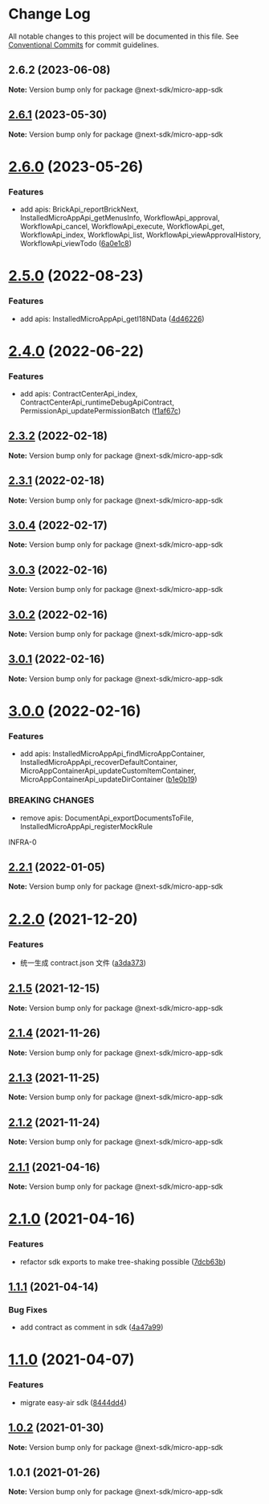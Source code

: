 # Change Log

All notable changes to this project will be documented in this file.
See [Conventional Commits](https://conventionalcommits.org) for commit guidelines.

## 2.6.2 (2023-06-08)

**Note:** Version bump only for package @next-sdk/micro-app-sdk

## [2.6.1](https://github.com/easyops-cn/next-providers/compare/@next-sdk/micro-app-sdk@2.6.0...@next-sdk/micro-app-sdk@2.6.1) (2023-05-30)

**Note:** Version bump only for package @next-sdk/micro-app-sdk

# [2.6.0](https://github.com/easyops-cn/next-providers/compare/@next-sdk/micro-app-sdk@2.5.0...@next-sdk/micro-app-sdk@2.6.0) (2023-05-26)

### Features

- add apis: BrickApi_reportBrickNext, InstalledMicroAppApi_getMenusInfo, WorkflowApi_approval, WorkflowApi_cancel, WorkflowApi_execute, WorkflowApi_get, WorkflowApi_index, WorkflowApi_list, WorkflowApi_viewApprovalHistory, WorkflowApi_viewTodo ([6a0e1c8](https://github.com/easyops-cn/next-providers/commit/6a0e1c853a6d756e0a868d52f8d1d7310f325d33))

# [2.5.0](https://github.com/easyops-cn/next-providers/compare/@next-sdk/micro-app-sdk@2.4.0...@next-sdk/micro-app-sdk@2.5.0) (2022-08-23)

### Features

- add apis: InstalledMicroAppApi_getI18NData ([4d46226](https://github.com/easyops-cn/next-providers/commit/4d46226c748f2c72a0ce3bc5c3a2ff95bfa816fb))

# [2.4.0](https://github.com/easyops-cn/next-providers/compare/@next-sdk/micro-app-sdk@2.3.2...@next-sdk/micro-app-sdk@2.4.0) (2022-06-22)

### Features

- add apis: ContractCenterApi_index, ContractCenterApi_runtimeDebugApiContract, PermissionApi_updatePermissionBatch ([f1af67c](https://github.com/easyops-cn/next-providers/commit/f1af67c907fccceb50a4fd92e35fe14e7443ac5a))

## [2.3.2](https://github.com/easyops-cn/next-providers/compare/@next-sdk/micro-app-sdk@2.3.1...@next-sdk/micro-app-sdk@2.3.2) (2022-02-18)

**Note:** Version bump only for package @next-sdk/micro-app-sdk

## [2.3.1](https://github.com/easyops-cn/next-providers/compare/@next-sdk/micro-app-sdk@3.0.4...@next-sdk/micro-app-sdk@2.3.1) (2022-02-18)

**Note:** Version bump only for package @next-sdk/micro-app-sdk

## [3.0.4](https://github.com/easyops-cn/next-providers/compare/@next-sdk/micro-app-sdk@3.0.3...@next-sdk/micro-app-sdk@3.0.4) (2022-02-17)

**Note:** Version bump only for package @next-sdk/micro-app-sdk

## [3.0.3](https://github.com/easyops-cn/next-providers/compare/@next-sdk/micro-app-sdk@3.0.2...@next-sdk/micro-app-sdk@3.0.3) (2022-02-16)

**Note:** Version bump only for package @next-sdk/micro-app-sdk

## [3.0.2](https://github.com/easyops-cn/next-providers/compare/@next-sdk/micro-app-sdk@3.0.1...@next-sdk/micro-app-sdk@3.0.2) (2022-02-16)

**Note:** Version bump only for package @next-sdk/micro-app-sdk

## [3.0.1](https://github.com/easyops-cn/next-providers/compare/@next-sdk/micro-app-sdk@3.0.0...@next-sdk/micro-app-sdk@3.0.1) (2022-02-16)

**Note:** Version bump only for package @next-sdk/micro-app-sdk

# [3.0.0](https://github.com/easyops-cn/next-providers/compare/@next-sdk/micro-app-sdk@2.2.1...@next-sdk/micro-app-sdk@3.0.0) (2022-02-16)

### Features

- add apis: InstalledMicroAppApi_findMicroAppContainer, InstalledMicroAppApi_recoverDefaultContainer, MicroAppContainerApi_updateCustomItemContainer, MicroAppContainerApi_updateDirContainer ([b1e0b19](https://github.com/easyops-cn/next-providers/commit/b1e0b19cf82f178045f966260860304b59e8bf33))

### BREAKING CHANGES

- remove apis: DocumentApi_exportDocumentsToFile, InstalledMicroAppApi_registerMockRule

INFRA-0

## [2.2.1](https://github.com/easyops-cn/next-providers/compare/@next-sdk/micro-app-sdk@2.2.0...@next-sdk/micro-app-sdk@2.2.1) (2022-01-05)

**Note:** Version bump only for package @next-sdk/micro-app-sdk

# [2.2.0](https://github.com/easyops-cn/next-providers/compare/@next-sdk/micro-app-sdk@2.1.5...@next-sdk/micro-app-sdk@2.2.0) (2021-12-20)

### Features

- 统一生成 contract.json 文件 ([a3da373](https://github.com/easyops-cn/next-providers/commit/a3da3737b40db2c347bc2fd3b2d23c9beb1673a7))

## [2.1.5](https://github.com/easyops-cn/next-providers/compare/@next-sdk/micro-app-sdk@2.1.4...@next-sdk/micro-app-sdk@2.1.5) (2021-12-15)

**Note:** Version bump only for package @next-sdk/micro-app-sdk

## [2.1.4](https://github.com/easyops-cn/next-providers/compare/@next-sdk/micro-app-sdk@2.1.3...@next-sdk/micro-app-sdk@2.1.4) (2021-11-26)

**Note:** Version bump only for package @next-sdk/micro-app-sdk

## [2.1.3](https://github.com/easyops-cn/next-providers/compare/@next-sdk/micro-app-sdk@2.1.2...@next-sdk/micro-app-sdk@2.1.3) (2021-11-25)

**Note:** Version bump only for package @next-sdk/micro-app-sdk

## [2.1.2](https://github.com/easyops-cn/next-providers/compare/@next-sdk/micro-app-sdk@2.1.1...@next-sdk/micro-app-sdk@2.1.2) (2021-11-24)

**Note:** Version bump only for package @next-sdk/micro-app-sdk

## [2.1.1](https://github.com/easyops-cn/next-providers/compare/@next-sdk/micro-app-sdk@2.1.0...@next-sdk/micro-app-sdk@2.1.1) (2021-04-16)

**Note:** Version bump only for package @next-sdk/micro-app-sdk

# [2.1.0](https://github.com/easyops-cn/next-providers/compare/@next-sdk/micro-app-sdk@1.1.1...@next-sdk/micro-app-sdk@2.1.0) (2021-04-16)

### Features

- refactor sdk exports to make tree-shaking possible ([7dcb63b](https://github.com/easyops-cn/next-providers/commit/7dcb63bad6a7e6357c1c14ce9cf3ff9152c0c632))

## [1.1.1](https://github.com/easyops-cn/next-providers/compare/@next-sdk/micro-app-sdk@1.1.0...@next-sdk/micro-app-sdk@1.1.1) (2021-04-14)

### Bug Fixes

- add contract as comment in sdk ([4a47a99](https://github.com/easyops-cn/next-providers/commit/4a47a99b3ed7f3a366ba64121b71d9f27d07148d))

# [1.1.0](https://github.com/easyops-cn/next-providers/compare/@next-sdk/micro-app-sdk@1.0.2...@next-sdk/micro-app-sdk@1.1.0) (2021-04-07)

### Features

- migrate easy-air sdk ([8444dd4](https://github.com/easyops-cn/next-providers/commit/8444dd49781a24e06d34d1b2581299030978e1c9))

## [1.0.2](https://github.com/easyops-cn/next-providers/compare/@next-sdk/micro-app-sdk@1.0.1...@next-sdk/micro-app-sdk@1.0.2) (2021-01-30)

**Note:** Version bump only for package @next-sdk/micro-app-sdk

## 1.0.1 (2021-01-26)

**Note:** Version bump only for package @next-sdk/micro-app-sdk
